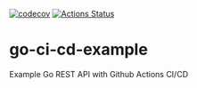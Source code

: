 [![codecov](https://codecov.io/gh/dannysievers/go-github-actions/branch/master/graph/badge.svg)](https://codecov.io/gh/dannysievers/go-github-actions)
[![Actions Status](https://github.com/dannysievers/go-github-actions/workflows/Lint%2C+Test%2C+and+Build/badge.svg)](https://github.com/dannysievers/go-github-actions/actions)
# go-ci-cd-example
Example Go REST API with Github Actions CI/CD
